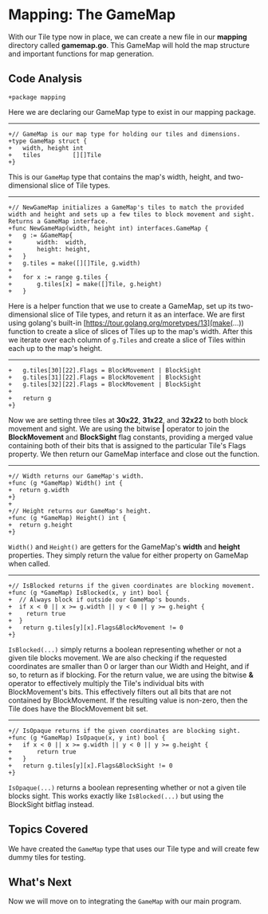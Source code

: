 # Mapping: The GameMap
With our Tile type now in place, we can create a new file in our **mapping** directory called **gamemap.go**. This GameMap will hold the map structure and important functions for map generation.

## Code Analysis

```
+package mapping
```
Here we are declaring our GameMap type to exist in our mapping package.

---
```
+// GameMap is our map type for holding our tiles and dimensions.
+type GameMap struct {
+	width, height int
+	tiles         [][]Tile
+}
```
This is our `GameMap` type that contains the map's width, height, and two-dimensional slice of Tile types.

---
```
+// NewGameMap initializes a GameMap's tiles to match the provided width and height and sets up a few tiles to block movement and sight. Returns a GameMap interface.
+func NewGameMap(width, height int) interfaces.GameMap {
+	g := &GameMap{
+		width:  width,
+		height: height,
+	}
+	g.tiles = make([][]Tile, g.width)
+
+	for x := range g.tiles {
+		g.tiles[x] = make([]Tile, g.height)
+	}
```
Here is a helper function that we use to create a GameMap, set up its two-dimensional slice of Tile types, and return it as an interface. We are first using golang's built-in [https://tour.golang.org/moretypes/13](make(...)) function to create a slice of slices of Tiles up to the map's width. After this we iterate over each column of `g.Tiles` and create a slice of Tiles within each up to the map's height.

---
```
+	g.tiles[30][22].Flags = BlockMovement | BlockSight
+	g.tiles[31][22].Flags = BlockMovement | BlockSight
+	g.tiles[32][22].Flags = BlockMovement | BlockSight
+
+	return g
+}
```
Now we are setting three tiles at **30x22**, **31x22**, and **32x22** to both block movement and sight. We are using the bitwise **|** operator to join the **BlockMovement** and **BlockSight** flag constants, providing a merged value containing both of their bits that is assigned to the particular Tile's Flags property. We then return our GameMap interface and close out the function.


---
```
+// Width returns our GameMap's width.
+func (g *GameMap) Width() int {
+  return g.width
+}
+
+// Height returns our GameMap's height.
+func (g *GameMap) Height() int {
+  return g.height
+}
```
`Width()` and `Height()` are getters for the GameMap's **width** and **height** properties. They simply return the value for either property on GameMap when called.

---
```
+// IsBlocked returns if the given coordinates are blocking movement.
+func (g *GameMap) IsBlocked(x, y int) bool {
+  // Always block if outside our GameMap's bounds.
+  if x < 0 || x >= g.width || y < 0 || y >= g.height {
+    return true
+  }
+	return g.tiles[y][x].Flags&BlockMovement != 0
+}
```
`IsBlocked(...)` simply returns a boolean representing whether or not a given tile blocks movement. We are also checking if the requested coordinates are smaller than 0 or larger than our Width and Height, and if so, to return as if blocking. For the return value, we are using the bitwise **&** operator to effectively multiply the Tile's individual bits with BlockMovement's bits. This effectively filters out all bits that are not contained by BlockMovement. If the resulting value is non-zero, then the Tile does have the BlockMovement bit set.

---
```
+// IsOpaque returns if the given coordinates are blocking sight.
+func (g *GameMap) IsOpaque(x, y int) bool {
+	if x < 0 || x >= g.width || y < 0 || y >= g.height {
+		return true
+	}
+	return g.tiles[y][x].Flags&BlockSight != 0
+}
```
`IsOpaque(...)` returns a boolean representing whether or not a given tile blocks sight. This works exactly like `IsBlocked(...)` but using the BlockSight bitflag instead.

## Topics Covered
We have created the `GameMap` type that uses our Tile type and will create few dummy tiles for testing.

## What's Next
Now we will move on to integrating the `GameMap` with our main program.
